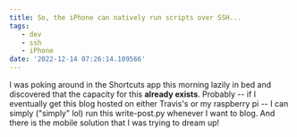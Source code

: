 ```yaml
---
title: So, the iPhone can natively run scripts over SSH...
tags: 
   - dev
   - ssh
   - iPhone
date: '2022-12-14 07:26:14.109566'
---
```


I was poking around in the Shortcuts app this morning lazily in bed and discovered that the capacity for this **already exists**.  Probably -- if I eventually get this blog hosted on either Travis's or my raspberry pi -- I can simply ("simply" lol) run this write-post.py whenever I want to blog.  And there is the mobile solution that I was  trying to dream up!

